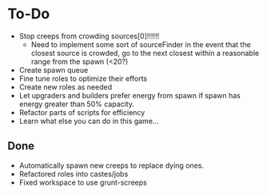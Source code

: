 # To-Do
* Stop creeps from crowding sources[0]!!!!!!
  * Need to implement some sort of sourceFinder in the event that the closest source is crowded, go to the next closest within a reasonable range from the spawn (<20?)
* Create spawn queue
* Fine tune roles to optimize their efforts
* Create new roles as needed
* Let upgraders and builders prefer energy from spawn if spawn has energy greater than 50% capacity.
* Refactor parts of scripts for efficiency
* Learn what else you can do in this game...

## Done
* Automatically spawn new creeps to replace dying ones.
* Refactored roles into castes/jobs
* Fixed workspace to use grunt-screeps
